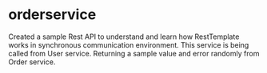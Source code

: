 # orderservice

Created a sample Rest API to understand and learn how RestTemplate works in synchronous communication environment. 
This service is being called from User service.
Returning a sample value and error randomly from Order service.
